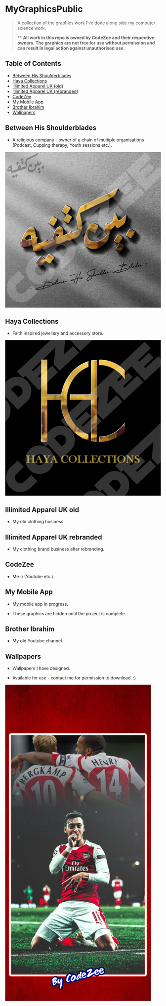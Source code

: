 # MyGraphicsPublic
> A collection of the graphics work I've done along side my computer science work.
>
> ** **All work in this repo is owned by CodeZee and their respective owners. The graphics are not free for use without permission and can result in legal action against unauthorised use.**


## Table of Contents
* [Between His Shoulderblades](#between-his-shoulderblades)
* [Haya Collections](#haya-collections)
* [Illimited Apparel UK (old)](#illimited-apparel-uk-old)
* [Illimited Apparel UK (rebranded)](#illimited-apparel-uk-rebranded)
* [CodeZee](#codezee)
* [My Mobile App](#my-mobile-app)
* [Brother Ibrahim](#brother-ibrahim)
* [Wallpapers](#wallpapers)


## Between His Shoulderblades
- A religious company - owner of a chain of multiple organisations (Podcast, Cupping therapy, Youth sessions etc.).

![ss](./BetweenHisShoulderblades/BetweenHisShoulderbladesLogo.png)

## Haya Collections
- Faith inspired jewellery and accessory store.

![ss](./HayaCollections/HayaCollectionsLogo.png)

## Illimited Apparel UK old
- My old clothing business.


## Illimited Apparel UK rebranded
- My clothing brand business after rebranding.


## CodeZee
- Me :) (Youtube etc.).


## My Mobile App
- My mobile app in progress.

- These graphics are hidden until the project is complete.


## Brother Ibrahim
- My old Youtube channel.


## Wallpapers
- Wallpapers I have designed.

- Available for use - contact me for permission to download. :)

![ss](./Wallpapers/KingsOfFootball.png)
